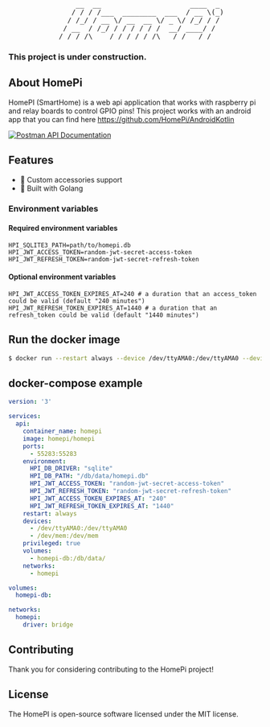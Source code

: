 <pre align="center">
      __  __                     ____  _
      / / / /___  ________  ___  / __ \(_)
    / /_/ / __ \/ __  __ \/ _ \/ /_/ / /
  / __  / /_/ / / / / / /  __/ ____/ /
/_/ /_/\____/_/ /_/ /_/\___/_/   /_/
</pre>
### This project is under construction.

## About HomePi
HomePI (SmartHome) is a web api application that works with raspberry pi and relay boards to control GPIO pins!
This project works with an android app that you can find here https://github.com/HomePi/AndroidKotlin

<a target="_blank" href="https://documenter.getpostman.com/view/471191/SVtbQR4D?version=latest">
  <img src="https://img.shields.io/badge/Postman-api%20documentation-orange?logo=postman&style=for-the-badge" alt="Postman API Documentation">
</a>

## Features
* 🚀 Custom accessories support
* 🎉 Built with Golang

### Environment variables
#### Required environment variables
```env
HPI_SQLITE3_PATH=path/to/homepi.db
HPI_JWT_ACCESS_TOKEN=random-jwt-secret-access-token
HPI_JWT_REFRESH_TOKEN=random-jwt-secret-refresh-token
```
#### Optional environment variables
```env
HPI_JWT_ACCESS_TOKEN_EXPIRES_AT=240 # a duration that an access_token could be valid (default "240 minutes")
HPI_JWT_REFRESH_TOKEN_EXPIRES_AT=1440 # a duration that an refresh_token could be valid (default "1440 minutes")
```

## Run the docker image
```bash
$ docker run --restart always --device /dev/ttyAMA0:/dev/ttyAMA0 --device /dev/mem:/dev/mem --volume ./db/data:/code/db/data --privileged -dp 55283:55283 homepi/homepi
```

## docker-compose example
```yaml
version: '3'

services:
  api:
    container_name: homepi
    image: homepi/homepi
    ports:
      - 55283:55283
    environment:
      HPI_DB_DRIVER: "sqlite"
      HPI_DB_PATH: "/db/data/homepi.db"
      HPI_JWT_ACCESS_TOKEN: "random-jwt-secret-access-token"
      HPI_JWT_REFRESH_TOKEN: "random-jwt-secret-refresh-token"
      HPI_JWT_ACCESS_TOKEN_EXPIRES_AT: "240"
      HPI_JWT_REFRESH_TOKEN_EXPIRES_AT: "1440"
    restart: always
    devices:
      - /dev/ttyAMA0:/dev/ttyAMA0
      - /dev/mem:/dev/mem
    privileged: true
    volumes:
      - homepi-db:/db/data/
    networks:
      - homepi

volumes:
  homepi-db:

networks:
  homepi:
    driver: bridge
```

## Contributing
Thank you for considering contributing to the HomePi project!

## License
The HomePI is open-source software licensed under the MIT license.

